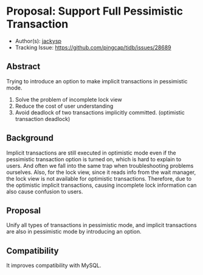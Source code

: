 # Proposal: Support Full Pessimistic Transaction

- Author(s): [jackysp](https://github.com/jackysp)
- Tracking Issue: https://github.com/pingcap/tidb/issues/28689

## Abstract

Trying to introduce an option to make implicit transactions in pessimistic mode.

1. Solve the problem of incomplete lock view
2. Reduce the cost of user understanding
3. Avoid deadlock of two transactions implicitly committed. (optimistic transaction deadlock)

## Background

Implicit transactions are still executed in optimistic mode
even if the pessimistic transaction option is turned on,
which is hard to explain to users.
And often we fall into the same trap
when troubleshooting problems ourselves.
Also, for the lock view, since it reads info from the wait manager,
the lock view is not available for optimistic transactions.
Therefore, due to the optimistic implicit transactions,
causing incomplete lock information can also cause confusion to users.


## Proposal

Unify all types of transactions in pessimistic mode,
and implicit transactions are also in pessimistic mode by introducing an option.

## Compatibility

It improves compatibility with MySQL.
